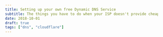 ```yaml
---
title: Setting up your own free Dynamic DNS Service
subtitle: The things you have to do when your ISP doesn't provide cheap static IPs
date: 2018-10-01
draft: true
tags: ["dns", "cloudflare"]
---
```

